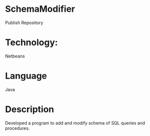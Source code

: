 # SchemaModifier
Publish Repository

# Technology:
Netbeans

# Language
Java

# Description
Developed a program to add and modify schema of SQL queries and procedures.
